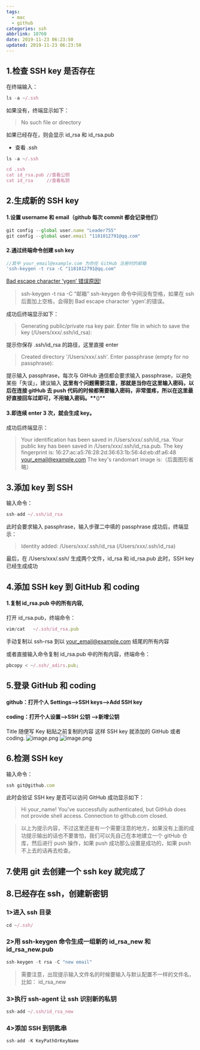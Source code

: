 ```yaml
---
tags:
  - mac
  - github
categories: ssh
abbrlink: 10760
date: 2019-11-23 06:23:50
updated: 2019-11-23 06:23:50
---
```


## 1.检查 SSH key 是否存在

在终端输入：

```javascript
ls -a ~/.ssh
```

如果没有，终端显示如下：

> No such file or directory

如果已经存在，则会显示 id_rsa 和 id_rsa.pub

- 查看 .ssh

```javascript
ls -a ~/.ssh

cd .ssh
cat id_rsa.pub //查看公钥
cat id_rsa     //查看私钥
```

## 2.生成新的 SSH key

#### 1.设置 username 和 email（github 每次 commit 都会记录他们）

```javascript
git config --global user.name "Leader755"
git config --global user.email "1181012791@qq.com"
```

#### 2.通过终端命令创建 ssh key

```javascript
//其中 your_email@example.com 为你在 GitHub 注册时的邮箱
'ssh-keygen -t rsa -C "1181012791@qq.com"
```

[Bad escape character ‘ygen’ 错误原因!](https://www.cnblogs.com/jarod99/p/7251361.html)

> ssh-keygen -t rsa -C “邮箱”
> ssh-keygen 命令中间没有空格，如果在 ssh 后面加上空格，会得到 Bad escape character ‘ygen’.的错误。

成功后终端显示如下：

> Generating public/private rsa key pair.
> Enter file in which to save the key (/Users/xxx/.ssh/id_rsa):

提示你保存 .ssh/id_rsa 的路径，这里直接 enter

> Created directory '/Users/xxx/.ssh'.
> Enter passphrase (empty for no passphrase):

提示输入 passphrase，每次与 GitHub 通信都会要求输入 passphrase，以避免某些「失误」，建议输入
**这里有个问题需要注意，那就是当你在这里输入密码，以后在连接 gitHub 去 push 代码的时候都需要输入密码，非常蛋疼，所以在这里最好直接回车过即可，不用输入密码。\*\***()\*\*

#### 3.即连续 enter 3 次，就会生成 key。

成功后终端显示：

> Your identification has been saved in /Users/xxx/.ssh/id_rsa.
> Your public key has been saved in /Users/xxx/.ssh/id_rsa.pub.
> The key fingerprint is:
> 16:27:ac:a5:76:28:2d:36:63:1b:56:4d:eb:df:a6:48 your_email@example.com
> The key's randomart image is:（后面图形省略）

## 3.添加 key 到 SSH

输入命令：

```javascript
ssh-add ~/.ssh/id_rsa
```

此时会要求输入 passphrase，输入步骤二中填的 passphrase
成功后，终端显示：

> Identity added: /Users/xxx/.ssh/id_rsa (/Users/xxx/.ssh/id_rsa)

最后，在 /Users/xxx/.ssh/ 生成两个文件，id_rsa 和 id_rsa.pub
此时，SSH key 已经生成成功

## 4.添加 SSH key 到 GitHub 和 coding

#### 1.复制 id_rsa.pub 中的所有内容,

打开 id_rsa.pub，终端命令：

```javascript
vim/cat   ~/.ssh/id_rsa.pub
```

手动复制以 ssh-rsa 到以 your_email@example.com 结尾的所有内容

或者直接输入命令复制 id_rsa.pub 中的所有内容，终端命令：

```javascript
pbcopy < ~/.ssh/_adirs.pub;
```

## 5.登录 GitHub 和 coding

#### github：打开个人 Settings-->SSH keys-->Add SSH key

#### coding：打开个人设置-->SSH 公钥 -->新增公钥  

Title 随便写
Key 粘贴之前复制的内容
这样 SSH key 就添加的 GitHub 或者 coding.
![image.png](https://cdn.nlark.com/yuque/0/2020/png/241787/1588333300890-a4b759da-4e1d-4837-8cc3-c2c3b1fa1f01.png#align=left&display=inline&height=565&margin=%5Bobject%20Object%5D&name=image.png&originHeight=1130&originWidth=1902&size=254444&status=done&style=none&width=951)
![image.png](https://cdn.nlark.com/yuque/0/2020/png/241787/1588333326072-e78c1bf9-ed79-4811-bbc9-a203e423b57a.png#align=left&display=inline&height=560&margin=%5Bobject%20Object%5D&name=image.png&originHeight=1120&originWidth=1946&size=357795&status=done&style=none&width=973)

## 6.检测 SSH key

输入命令：

```javascript
ssh git@github.com
```

此时会验证 SSH key 是否可以访问 GitHub
成功显示如下：

> Hi your_name! You've successfully authenticated, but GitHub does not provide shell access.
> Connection to github.com closed.

> 以上为提示内容，不过这里还是有一个需要注意的地方，如果没有上面的成功提示输出的话也不要害怕，我们可以先自己在本地建立一个 gitHub 仓库，然后进行 push 操作，如果 push 成功那么设置是成功的，如果 push 不上去的话再去检查。

## 7.使用 git 去创建一个 ssh key 就完成了

## 8.已经存在 ssh，创建新密钥

### 1>进入 ssh 目录

```javascript
cd ~/.ssh/
```

### 2>用 ssh-keygen 命令生成一组新的 id_rsa_new 和 id_rsa_new.pub

```javascript
ssh-keygen -t rsa -C "new email"
```

> 需要注意，出现提示输入文件名的时候要输入与默认配置不一样的文件名，比如： id_rsa_new

### 3>执行 ssh-agent 让 ssh 识别新的私钥

```javascript
ssh-add ~/.ssh/id_rsa_new
```

### 4>添加 SSH 到钥匙串

```javascript
ssh-add -K KeyPathOrKeyName
```
